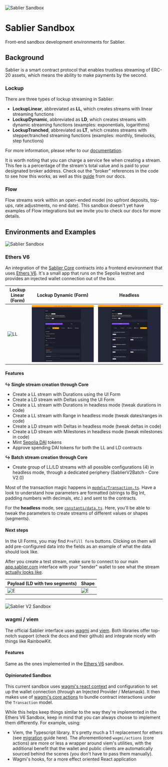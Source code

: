 ![Sablier Sandbox](/packages/assets/banner.png)

# Sablier Sandbox

Front-end sandbox development environments for Sablier.

## Background

Sablier is a smart contract protocol that enables trustless streaming of ERC-20 assets, which means the ability to make
payments by the second.

### Lockup

There are three types of lockup streaming in Sablier:

- **LockupLinear**, abbreviated as **LL**, which creates streams with linear streaming functions
- **LockupDynamic**, abbreviated as **LD**, which creates streams with dynamic streaming functions (examples:
  exponentials, logarithms)
- **LockupTranched**, abbreviated as **LT**, which creates streams with stepper/tranched streaming functions (examples:
  monthly, timelocks, step functions)

For more information, please refer to our [documentation](https://docs.sablier.com).

It is worth noting that you can charge a service fee when creating a stream. This fee is a percentage of the stream's
total value and is paid to your designated broker address. Check out the "broker" references in the code to see how this
works, as well as this [guide](https://docs.sablier.com/concepts/protocol/fees) from our docs.

### Flow

Flow streams work within an open-ended model (no upfront deposits, top-ups, rate adjustments, no end date). This sandbox doesn't yet have examples of Flow integrations but we invite you to check our docs for more details.

## Environments and Examples

![Sablier Sandbox](/packages/assets/banner-s1.png)

### Ethers V6

An integration of the [Sablier Core](https://github.com/sablier-labs/v2-core) contracts into a frontend environment
that uses [Ethers V6](https://docs.ethers.org/v6/). It's a small app that runs on the Sepolia testnet and provides an
injected wallet connection out of the box.

| Lockup Linear (Form)                       | Lockup Dynamic (Form)                       | Headless                             |
| ------------------------------------------ | ------------------------------------------- | ------------------------------------ |
| ![LL](./packages/assets/lockup-linear.png) | ![LD](./packages/assets/lockup-dynamic.png) | ![H](./packages/assets/headless.png) |

#### Features

**↪ Single stream creation through Core**

- Create a LL stream with Durations using the UI Form
- Create a LD stream with Deltas using the UI Form
- Create a LL stream with Durations in headless mode (tweak durations in code)
- Create a LL stream with Range in headless mode (tweak dates/ranges in code)
- Create a LD stream with Deltas in headless mode (tweak deltas in code)
- Create a LD stream with Milestones in headless mode (tweak milestones in code)
- Mint [Sepolia DAI](https://sepolia.etherscan.io/token/0x776b6fc2ed15d6bb5fc32e0c89de68683118c62a) tokens
- Approve spending DAI tokens for both the LL and LD contracts

**↪ Batch stream creation through Core**

- Create group of LL/LD streams with all possible configurations (4) in headless mode, through a dedicated periphery
  (SablierV2Batch - Core V2.0)

Most of the transaction magic happens in [`models/Transaction.ts`](/examples/ethers-v6/src/models/Transaction.ts). Have
a look to understand how parameters are formatted (strings to Big Int, padding numbers with decimals, etc.) and sent to
the contracts.

For the **headless** mode, see [`constants/data.ts`](/examples/ethers-v6/src/constants/data.ts). Here, you'll be able to
tweak the parameters to create streams of different values or shapes (segments).

#### Next steps

In the UI Forms, you may find `Prefill form` buttons. Clicking on them will add pre-configured data into the fields as
an example of what the data should look like.

After you create a test stream, make sure to connect to our main [app.sablier.com](https://app.sablier.com) interface
with your "sender" wallet to see what the stream
[actually looks like](https://docs.sablier.com/apps/features#detailed-panels).

| Payload (LD with two segments)            | Shape                                      |
| ----------------------------------------- | ------------------------------------------ |
| ![E](./packages/assets/emission-code.png) | ![E](./packages/assets/emission-shape.png) |

---

![Sablier V2 Sandbox](/packages/assets/banner-s2.png)

### wagmi / viem

The official Sablier interface uses [wagmi](wagmi.sh/) and [viem](https://viem.sh/). Both libraries offer top-notch
support (check the docs and their github) and integrate nicely with things like RainbowKit.

#### Features

Same as the ones implemented in the [Ethers V6](#ethers-v6) sandbox.

#### Opinionated Sandbox

This current sandbox uses [wagmi's react context](https://wagmi.sh/react/getting-started) and configuration to set up
the wallet connection (through an Injected Provider / Metamask). It then makes use of
[wagmi's core actions](https://wagmi.sh/core/getting-started) to bundle contract interactions under the `Transaction`
model.

While this helps keep things similar to the way they're implemented in the Ethers V6 Sandbox, keep in mind that you can
always choose to implement them differently. For example, using:

- Viem, the Typescript library. It's pretty much a 1:1 replacement for ethers (see
  [migration](https://wagmi.sh/react/ethers-adapters) guide here). The aforementioned `wagmi/actions` (core actions) are
  more or less a wrapper around viem's utilities, with the additional benefit that the wallet and public clients are
  automatically sourced behind the scenes (you don't have to pass them manually).
- Wagmi's hooks, for a more effect oriented React application
